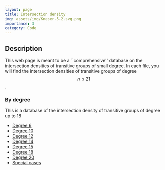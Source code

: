 ```yaml
---
layout: page
title: Intersection density
img: assets/img/Kneser-5-2.svg.png
importance: 3
category: Code
---
```




## Description

This web page is meant to be a ``comprehensive'' database on the intersection densities of transitive groups of small degree. In each file, you will find the intersection densities of transitive groups of degree $$n \leq 21$$.


### By degree

This is a database of the intersection density of transitive groups of degree up to 18

* [Degree 6](/assets/data/Degree-6)
* [Degree 10](/assets/data/Degree-10)
* [Degree 12](/assets/data/Degree-12)
* [Degree 14](/assets/data/Degree-14)
* [Degree 15](/assets/data/Degree-15)
* [Degree 18](/assets/data/Degree-18)
* [Degree 20](/assets/data/Degree-18)
* [Special cases](/assets/data/special-cases)